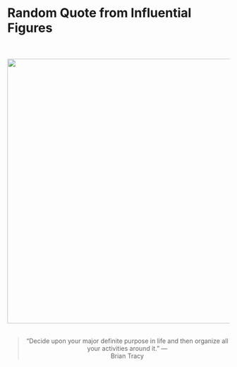 # Random Quote from Influential Figures

<div align="center">
  <br>
  <br>
  <a href="undefined" title="undefined"><img src="undefined" width="600px"></a>
  <br>
  <br>
  <blockquote>&ldquo;Decide upon your major definite purpose in life and then organize all your activities around it.&rdquo; &mdash; <footer>Brian Tracy</footer></blockquote>
</div>
  